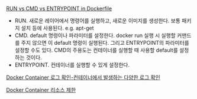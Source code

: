 

[RUN vs CMD vs ENTRYPOINT in Dockerfile](https://blog.leocat.kr/notes/2017/01/08/docker-run-vs-cmd-vs-entrypoint)
<br/>

- RUN. 새로운 레이어에서 명령어를 실행하고, 새로운 이미지를 생성한다. 보통 패키지 설치 등에 사용된다. e.g. apt-get
- CMD. default 명령이나 파라미터를 설정한다. docker run 실행 시 실행할 커맨드를 주지 않으면 이 default 명령이 실행된다. 그리고 ENTRYPOINT의 파라미터를 설정할 수도 있다. CMD의 주용도는 컨테이너를 실행할 때 사용할 default를 설정하는 것이다.
- ENTRYPOINT. 컨테이너를 실행할 수 있게 설정한다.

[Docker Container 로그 확인-컨테이너에서 발생하는 다양한 로그 확인](https://sungwookkang.com/1299)
<br/>

[Docker Container 리소스 제한](https://sungwookkang.com/1300?category=807630)
<br/>

[]()
<br/>

[]()
<br/>

[]()
<br/>

[]()
<br/>

[]()
<br/>


